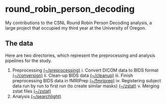# round_robin_person_decoding
My contributions to the CSNL Round Robin Person Decoding analysis, a large project that occupied my third year at the University of Oregon.

## The data
Here are two directories, which represent the preprocessing and analysis pipelines for the study.

1. Preprocessing [(~/preprocessing)](https://github.com/austinfroste/round_robin_person_decoding/tree/main/preprocessing)
  i. Convert DICOM data to BIDS format [(~/conversion)](https://github.com/austinfroste/round_robin_person_decoding/tree/main/preprocessing/conversion)
  ii. Clean-up BIDS data [(~/cleanup)](https://github.com/austinfroste/round_robin_person_decoding/tree/main/preprocessing/cleanup)
  iii. Finish preprocessing BIDS data in fMRIPrep [(~/fmriprep)](https://github.com/austinfroste/round_robin_person_decoding/tree/main/preprocessing/fmriprep)
  iv. Registering subject data run by run to first run (to create similar masks) [(~/zstat)](https://github.com/austinfroste/round_robin_person_decoding/tree/main/preprocessing/zstat)
  v. Merging zstat files [(~/zstat)](https://github.com/austinfroste/round_robin_person_decoding/tree/main/preprocessing/zstat)
2. Analysis [(~/searchlight)]()
